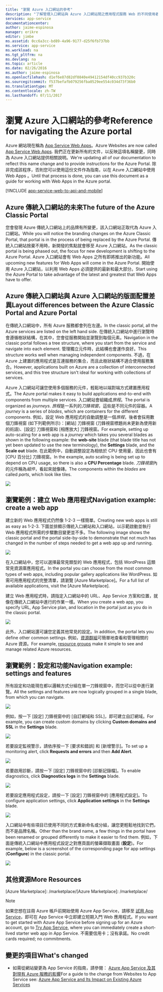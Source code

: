 ```yaml
---
title: "瀏覽 Azure 入口網站的參考"
description: "了解管理入口網站與 Azure 入口網站間之應用程式服務 Web 的不同使用者體驗"
services: app-service
documentationcenter: 
author: jaime-espinosa
manager: erikre
editor: jimbe
ms.assetid: 0cc6a3cc-bd89-4a96-9177-d25f6fb737bb
ms.service: app-service
ms.workload: na
ms.tgt_pltfrm: na
ms.devlang: na
ms.topic: article
ms.date: 02/26/2016
ms.author: jaime-espinosa
ms.openlocfilehash: d1ef6e87d82df0840e49412154df40cc937b320c
ms.sourcegitcommit: f537befafb079256fba0529ee554c034d73f36b0
ms.translationtype: MT
ms.contentlocale: zh-TW
ms.lasthandoff: 07/11/2017
---
```

# <a name="reference-for-navigating-the-azure-portal"></a><span data-ttu-id="4bf6a-103">瀏覽 Azure 入口網站的參考</span><span class="sxs-lookup"><span data-stu-id="4bf6a-103">Reference for navigating the Azure portal</span></span>
<span data-ttu-id="4bf6a-104">Azure 網站現在稱為 [App Service Web Apps](http://go.microsoft.com/fwlink/?LinkId=529714)。</span><span class="sxs-lookup"><span data-stu-id="4bf6a-104">Azure Websites are now called [App Service Web Apps](http://go.microsoft.com/fwlink/?LinkId=529714).</span></span> <span data-ttu-id="4bf6a-105">我們正在更新所有的文件，以反映這項名稱變更，同時為 Azure 入口網站提供相關說明。</span><span class="sxs-lookup"><span data-stu-id="4bf6a-105">We're updating all of our documentation to reflect this name change and to provide instructions for the Azure Portal.</span></span> <span data-ttu-id="4bf6a-106">除非完成該程序，否則您可以使用這份文件作為指南，以在 Azure 入口網站中使用 Web Apps 。</span><span class="sxs-lookup"><span data-stu-id="4bf6a-106">Until that process is done, you can use this document as a guide for working with Web Apps in the Azure portal.</span></span>

[!INCLUDE [app-service-web-to-api-and-mobile](../../includes/app-service-web-to-api-and-mobile.md)]

## <a name="the-future-of-the-azure-classic-portal"></a><span data-ttu-id="4bf6a-107">Azure 傳統入口網站的未來</span><span class="sxs-lookup"><span data-stu-id="4bf6a-107">The future of the Azure Classic Portal</span></span>
<span data-ttu-id="4bf6a-108">您會發現 Azure 傳統入口網站上的品牌有所變更，該入口網站正取代為 Azure 入口網站。</span><span class="sxs-lookup"><span data-stu-id="4bf6a-108">While you will notice the branding changes on the Azure Classic Portal, that portal is in the process of being replaced by the Azure Portal.</span></span> <span data-ttu-id="4bf6a-109">傳統入口網站捨棄不用時，新開發的焦點就會移至 Azure 入口網站。</span><span class="sxs-lookup"><span data-stu-id="4bf6a-109">As the classic portal is being phased out, the focus for new development is shifting to the Azure Portal.</span></span> <span data-ttu-id="4bf6a-110">Azure 入口網站會有 Web Apps 之所有即將推出的新功能。</span><span class="sxs-lookup"><span data-stu-id="4bf6a-110">All upcoming new features for Web Apps will come in the Azure Portal.</span></span> <span data-ttu-id="4bf6a-111">開始使用 Azure 入口網站，以利用 Web Apps 必須提供的最新和最大部分。</span><span class="sxs-lookup"><span data-stu-id="4bf6a-111">Start using the Azure Portal to take advantage of the latest and greatest that Web Apps have to offer.</span></span>

## <a name="layout-differences-between-the-azure-classic-portal-and-azure-portal"></a><span data-ttu-id="4bf6a-112">Azure 傳統入口網站與 Azure 入口網站的版面配置差異</span><span class="sxs-lookup"><span data-stu-id="4bf6a-112">Layout differences between the Azure Classic Portal and Azure Portal</span></span>
<span data-ttu-id="4bf6a-113">在傳統入口網站中，所有 Azure 服務都會列在左邊。</span><span class="sxs-lookup"><span data-stu-id="4bf6a-113">In the classic portal, all the Azure services are listed on the left hand side.</span></span> <span data-ttu-id="4bf6a-114">在傳統入口網站中進行瀏覽時會遵循樹狀結構，在其中，您會從服務開始並瀏覽到每個元素。</span><span class="sxs-lookup"><span data-stu-id="4bf6a-114">Navigation in the classic portal follows a tree structure, where you start from the service and navigate into each element.</span></span> <span data-ttu-id="4bf6a-115">管理獨立元件時，此結構也會運作良好。</span><span class="sxs-lookup"><span data-stu-id="4bf6a-115">This structure works well when managing independent components.</span></span> <span data-ttu-id="4bf6a-116">不過，在 Azure 上建置的應用程式是互連服務的集合，而且此樹狀結構不適合使用服務集合。</span><span class="sxs-lookup"><span data-stu-id="4bf6a-116">However, applications built on Azure are a collection of interconnected services, and this tree structure isn't ideal for working with collections of services.</span></span> 

<span data-ttu-id="4bf6a-117">Azure 入口網站可讓您使用多個服務的元件，輕鬆地以端對端方式建置應用程式。</span><span class="sxs-lookup"><span data-stu-id="4bf6a-117">The Azure portal makes it easy to build applications end-to-end with components from multiple services.</span></span> <span data-ttu-id="4bf6a-118">入口網站會組織成*旅程*。</span><span class="sxs-lookup"><span data-stu-id="4bf6a-118">The portal is organized as *journeys*.</span></span> <span data-ttu-id="4bf6a-119">*旅程*是一系列的*刀鋒視窗*，這些是不同元件的容器。</span><span class="sxs-lookup"><span data-stu-id="4bf6a-119">A *journey* is a series of *blades*, which are containers for the different components.</span></span> <span data-ttu-id="4bf6a-120">例如，設定 Web 應用程式的自動調整是一個*旅程*，後者會採用數個刀鋒視窗 (如下列範例所示)：[網站] 刀鋒視窗 (刀鋒視窗標題尚未更新為使用新的術語)、[設定] 刀鋒視窗和 [相應放大] 刀鋒視窗。</span><span class="sxs-lookup"><span data-stu-id="4bf6a-120">For example, setting up auto-scaling for a web app is a *journey* which takes you several blades as shown in the following example: the **web-site** blade (that blade title has not yet been updated to use the new terminology), the **Settings** blade, and the **Scale out** blade.</span></span> <span data-ttu-id="4bf6a-121">在此範例中，自動調整設定為相依於 CPU 使用量，因此也會有 [CPU 百分比] 刀鋒視窗。</span><span class="sxs-lookup"><span data-stu-id="4bf6a-121">In the example, auto scaling is being set up to depend on CPU usage, so there is also a **CPU Percentage** blade.</span></span> <span data-ttu-id="4bf6a-122">*刀鋒視窗*內的元件稱為*組件*，看起來就像磚。</span><span class="sxs-lookup"><span data-stu-id="4bf6a-122">The components within the *blades* are called *parts*, which look like tiles.</span></span> 

![](./media/app-service-web-app-azure-portal/AutoScaling.png)

## <a name="navigation-example-create-a-web-app"></a><span data-ttu-id="4bf6a-123">瀏覽範例：建立 Web 應用程式</span><span class="sxs-lookup"><span data-stu-id="4bf6a-123">Navigation example: create a web app</span></span>
<span data-ttu-id="4bf6a-124">建立新的 Web 應用程式仍然像 1-2-3 一樣簡單。</span><span class="sxs-lookup"><span data-stu-id="4bf6a-124">Creating new web apps is still as easy as 1-2-3.</span></span> <span data-ttu-id="4bf6a-125">下圖並排顯示傳統入口網站和入口網站，以示範啟動並執行 Web 應用程式所需的步驟數目變更並不多。</span><span class="sxs-lookup"><span data-stu-id="4bf6a-125">The following image shows the classic portal and the portal side-by-side to demonstrate that not much has changed in the number of steps needed to get a web app up and running.</span></span> 

![](./media/app-service-web-app-azure-portal/CreateWebApp.png)

<span data-ttu-id="4bf6a-126">在入口網站中，您可以選擇最常見類型的 Web 應用程式，包括 WordPress 這類常見資源庫應用程式。</span><span class="sxs-lookup"><span data-stu-id="4bf6a-126">In the portal you can choose from the most common types of web apps, including popular gallery applications like WordPress.</span></span> <span data-ttu-id="4bf6a-127">如需可用應用程式的完整清單，請瀏覽 [Azure Marketplace]。</span><span class="sxs-lookup"><span data-stu-id="4bf6a-127">For a full list of available applications, visit the [Azure Marketplace].</span></span>

<span data-ttu-id="4bf6a-128">建立 Web 應用程式時，請指定入口網站中的 URL、App Service 方案和位置，就像在傳統入口網站中進行的作業一樣。</span><span class="sxs-lookup"><span data-stu-id="4bf6a-128">When you create a web app, you specify URL, App Service plan, and location in the portal just as you do in the classic portal.</span></span> 

![](./media/app-service-web-app-azure-portal/CreateWebAppSettings.png)

<span data-ttu-id="4bf6a-129">此外，入口網站還可讓您定義其他常見的設定。</span><span class="sxs-lookup"><span data-stu-id="4bf6a-129">In addition, the portal lets you define other common settings.</span></span> <span data-ttu-id="4bf6a-130">例如，[資源群組](../azure-resource-manager/resource-group-overview.md)可簡單地查看和管理相關的 Azure 資源。</span><span class="sxs-lookup"><span data-stu-id="4bf6a-130">For example, [resource groups](../azure-resource-manager/resource-group-overview.md) make it simple to see and manage related Azure resources.</span></span> 

## <a name="navigation-example-settings-and-features"></a><span data-ttu-id="4bf6a-131">瀏覽範例：設定和功能</span><span class="sxs-lookup"><span data-stu-id="4bf6a-131">Navigation example: settings and features</span></span>
<span data-ttu-id="4bf6a-132">所有設定和功能現在都以邏輯方式分組在單一刀鋒視窗中，而您可以從中進行瀏覽。</span><span class="sxs-lookup"><span data-stu-id="4bf6a-132">All the settings and features are now logically grouped in a single blade, from which you can navigate.</span></span>

![](./media/app-service-web-app-azure-portal/WebAppSettings.png)

<span data-ttu-id="4bf6a-133">例如，按一下 [設定] 刀鋒視窗中的 [自訂網域和 SSL]，即可建立自訂網域。</span><span class="sxs-lookup"><span data-stu-id="4bf6a-133">For example, you can create custom domains by clicking **Custom domains and SSL** in the **Settings** blade.</span></span>

![](./media/app-service-web-app-azure-portal/ConfigureWebApp.png)

<span data-ttu-id="4bf6a-134">若要設定監視警示，請依序按一下 [要求和錯誤] 和 [新增警示]。</span><span class="sxs-lookup"><span data-stu-id="4bf6a-134">To set up a monitoring alert, click **Requests and errors** and then **Add Alert**.</span></span>

![](./media/app-service-web-app-azure-portal/Monitoring.png)

<span data-ttu-id="4bf6a-135">若要啟用診斷，請按一下 [設定] 刀鋒視窗中的 [診斷記錄檔]。</span><span class="sxs-lookup"><span data-stu-id="4bf6a-135">To enable diagnostics, click **Diagnostics logs** in the **Settings** blade.</span></span>

![](./media/app-service-web-app-azure-portal/Diagnostics.png)

<span data-ttu-id="4bf6a-136">若要設定應用程式設定，請按一下 [設定] 刀鋒視窗中的 [應用程式設定]。</span><span class="sxs-lookup"><span data-stu-id="4bf6a-136">To configure application settings, click **Application settings** in the **Settings** blade.</span></span> 

![](./media/app-service-web-app-azure-portal/AppSettingsPreview.png)

<span data-ttu-id="4bf6a-137">入口網站中有些項目已使用不同的方式重新命名或分組，讓您更輕鬆地找到它們，而不是品牌名稱。</span><span class="sxs-lookup"><span data-stu-id="4bf6a-137">Other than the brand name, a few things in the portal have been renamed or grouped differently to make it easier to find them.</span></span> <span data-ttu-id="4bf6a-138">例如，下面是傳統入口網站中應用程式設定之對應頁面的螢幕擷取畫面 (**設定**)。</span><span class="sxs-lookup"><span data-stu-id="4bf6a-138">For example, below is a screenshot of the corresponding page for app settings (**Configure**) in the classic portal.</span></span>

![](./media/app-service-web-app-azure-portal/AppSettings.png)

## <a name="more-resources"></a><span data-ttu-id="4bf6a-139">其他資源</span><span class="sxs-lookup"><span data-stu-id="4bf6a-139">More Resources</span></span>
[Azure Portal]: https://portal.azure.com
<span data-ttu-id="4bf6a-140">[Azure Marketplace]: /marketplace/</span><span class="sxs-lookup"><span data-stu-id="4bf6a-140">[Azure Marketplace]: /marketplace/</span></span>

> [!NOTE]
> <span data-ttu-id="4bf6a-141">如果您想在註冊 Azure 帳戶前開始使用 Azure App Service，請移至 [試用 App Service](https://azure.microsoft.com/try/app-service/)，即可在 App Service 中立即建立短期入門 Web 應用程式。</span><span class="sxs-lookup"><span data-stu-id="4bf6a-141">If you want to get started with Azure App Service before signing up for an Azure account, go to [Try App Service](https://azure.microsoft.com/try/app-service/), where you can immediately create a short-lived starter web app in App Service.</span></span> <span data-ttu-id="4bf6a-142">不需要信用卡；沒有承諾。</span><span class="sxs-lookup"><span data-stu-id="4bf6a-142">No credit cards required; no commitments.</span></span>
> 
> 

## <a name="whats-changed"></a><span data-ttu-id="4bf6a-143">變更的項目</span><span class="sxs-lookup"><span data-stu-id="4bf6a-143">What's changed</span></span>
* <span data-ttu-id="4bf6a-144">如需從網站變更為 App Service 的指南，請參閱： [Azure App Service 及其對現有 Azure 服務的影響](http://go.microsoft.com/fwlink/?LinkId=529714)</span><span class="sxs-lookup"><span data-stu-id="4bf6a-144">For a guide to the change from Websites to App Service see: [Azure App Service and Its Impact on Existing Azure Services](http://go.microsoft.com/fwlink/?LinkId=529714)</span></span>


